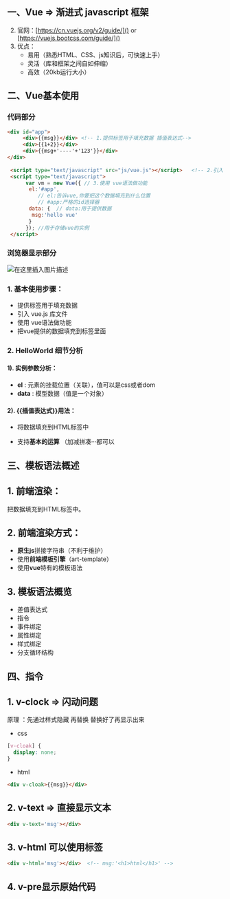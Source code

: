 ## 一、Vue => 渐进式 javascript 框架
2. 官网：[https://cn.vuejs.org/v2/guide/]()  or [https://vuejs.bootcss.com/guide/]()
2. 优点：
   + 易用（熟悉HTML、CSS、js知识后，可快速上手）
   + 灵活（库和框架之间自如伸缩）
   + 高效（20kb运行大小）



## 二、Vue基本使用
### 代码部分

```html
<div id="app">
     <div>{{msg}}</div>	<!-- 1.提供标签用于填充数据 插值表达式--> 
     <div>{{1+2}}</div>
     <div>{{msg+'----'+'123'}}</div>
</div>
 
 <script type="text/javascript" src="js/vue.js"></script>	<!-- 2.引入 vue.js 库文件 -->
 <script type="text/javascript">
      var vm = new Vue({ // 3.使用 vue语法做功能
       el:'#app', 
          // el:告诉vue,你要把这个数据填充到什么位置
          // #app:严格的id选择器
       data: {  // data:用于提供数据
        msg:'hello vue'
       }
      }); //用于存储vue的实例
 </script>
```
### 浏览器显示部分

 ![在这里插入图片描述](https://img-blog.csdnimg.cn/20200820210457861.png?x-oss-process=image/watermark,type_ZmFuZ3poZW5naGVpdGk,shadow_10,text_aHR0cHM6Ly9ibG9nLmNzZG4ubmV0L1NpbmNlU3ByaW5nT25V,size_16,color_FFFFFF,t_70#pic_center)

### 1. 基本使用步骤：

+ 提供标签用于填充数据
+ 引入 vue.js 库文件
+ 使用 vue语法做功能
+ 把vue提供的数据填充到标签里面

### 2. HelloWorld 细节分析

#### 1). 实例参数分析：

- **el** : 元素的挂载位置（关联），值可以是css或者dom
- **data** : 模型数据（值是一个对象）

#### 2). {{插值表达式}}用法：

- 将数据填充到HTML标签中

- 支持**基本的运算** （加减拼凑···都可以

  

## 三、模板语法概述
## 1. 前端渲染：

把数据填充到HTML标签中。

## 2. 前端渲染方式：

- **原生js**拼接字符串（不利于维护）
- 使用**前端模板引擎**（art-template）
- 使用**vue**特有的模板语法
##  3. 模板语法概览

- 差值表达式
- 指令
- 事件绑定
- 属性绑定
- 样式绑定
- 分支循环结构

## 四、指令
## 1. v-clock => 闪动问题

原理 ：先通过样式隐藏 再替换 替换好了再显示出来

+ css

```css
[v-cloak] {
  display: none;
}
```

+ html

```html
<div v-cloak>{{msg}}</div>
```

## 2. v-text => 直接显示文本

```html
<div v-text='msg'></div>
```

## 3. v-html 可以使用标签

```html
<div v-html='msg'></div>  <!-- msg:'<h1>html</h1>' -->
```

## 4. v-pre显示原始代码



